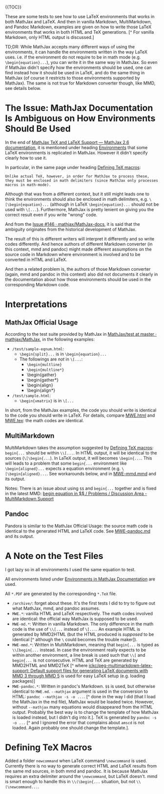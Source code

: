 {{TOC}}

These are some tests to see how to use LaTeX environments that works in both MathJax and LaTeX. And then in vanilla Markdown, MultiMarkdown, and Pandoc Markdown, examples are given on how to write those LaTeX environments that works in both HTML and TeX generations. [^ For vanilla Markdown, only HTML output is discussed.]

TD;DR: While MathJax accepts many different ways of using the environments, it can handle the environments written in the way LaTeX uses. i.e. if the environment do not require to be in math mode (e.g. `\begin{equation}...`), you can write it in the same way in MathJax. So even if MathJax didn't specify how the environments should be used, one can find instead how it should be used in LaTeX, and do the same thing in MathJax (of course it restricts to those environments supported by MathJax). The same is not true for Markdown converter though, like MMD, see details below.
  
# The Issue: MathJax Documentation Is Ambiguous on How Environments Should Be Used #

In the end of [MathJax TeX and LaTeX Support — MathJax 2.6 documentation](http://docs.mathjax.org/en/latest/tex.html), it is mentioned under heading [Environments](http://docs.mathjax.org/en/latest/tex.html#environments) that some LaTeX environments is replicated in MathJax. However it didn't specify clearly how to use it.

In particular, in the same page under heading [Defining TeX macros](http://docs.mathjax.org/en/latest/tex.html#defining-tex-macros):

	Unlike actual TeX, however, in order for MathJax to process these, they must be enclosed in math delimiters (since MathJax only processes macros in math-mode).

Although that was from a different context, but it still might leads one to think the environments should also be enclosed in math delimiters, e.g. `\[\begin{equation}...` (although in LaTeX `\begin{equation}...` should not be used with `\[...`). Furthermore, MathJax is pretty lenient on giving you the correct result even if you write "wrong" code.

And from the [Issue #146 · mathjax/MathJax-docs](https://github.com/mathjax/MathJax-docs/issues/146), it is said that the ambiguity originates from the historical development of MathJax.

The result of this is different writers will interpret it differently and so write codes differently. And hence authors of different Markdown converter (in this context, mmd and pandoc) might made different assumptions on the source code in Markdown where environment is involved and to be converted in HTML and LaTeX.

And then a related problem is, the authors of those Markdown converter (again, mmd and pandoc in this context) also did not documents it clearly in the documentation about how those environments should be used in the corresponding Markdown code.

# Interpretations #
  
## MathJax Official Usage ##

According to the test suite provided by MathJax in [MathJax/test at master · mathjax/MathJax](https://github.com/mathjax/MathJax/tree/master/test), in the following examples:

- `/test/sample-eqnum.html`:
	- `\begin{split}...` is in `\begin{equation}...`
	- The followings are *not* in `\[...`:
		- `\begin{multline}`
		- `\begin{multline*}`
		- \begin{gather} 
		- \begin{gather*}
		- \begin{align} 
		- \begin{align*}
- `/test/sample.html`:
	- `\begin{vmatrix}` is in `\[...`

In short, from the MathJax examples, the code you should write is identical to the code you should write in LaTeX. For details, compare [MWE.html](MWE.html) and [MWE.tex](MWE.tex): the math codes are identical.

## MultiMarkdown ##

MultiMarkdown takes the assumption suggested by [Defining TeX macros](http://docs.mathjax.org/en/latest/tex.html#defining-tex-macros): `begin{...` should be within `\\[...`. In HTML output, it will be identical to the sources (`\[\begin{...`). In LaTeX output, it will becomes `\begin{...`. This will leads to a problem that some `begin{...` environment like `\begin{aligned}...` expects a equation environment (e.g. `\[\begin{aligned}...`. See workarounds below, and in [MWE-mmd.mmd](MWE-mmd.mmd) and its output.

Notes: There is an issue about using `$$` and `begin{...` together and is fixed in the latest MMD: [begin equation in $$ / Problems / Discussion Area - MultiMarkdown Support](http://support.fletcherpenney.net/discussions/problems/677-begin-equation-in)

## Pandoc ##

Pandora is similar to the MathJax Official Usage: the source math code is identical to the generated HTML and LaTeX code. See [MWE-pandoc.md](MWE-pandoc.md) and its output.

# A Note on the Test Files #

I got lazy so in all environments I used the same equation to test.

All environments listed under [Environments in MathJax Documentation](http://docs.mathjax.org/en/latest/tex.html#environments) are used.

All `*.PDF` are generated by the corresponding `*.TeX` file.

- `/archive/`: forget about these. It's the first tests I did to try to figure out what MathJax, mmd, and pandoc assumes.
- `MWE.*`: vanilla HTML and LaTeX respectively. The math codes involved are identical: the official way MathJax is supposed to be used.
- `MWE-md.*`: Written in vanilla Markdown. The only difference in the math code is the use of `\\[...` instead of `\[...`. An example HTML is generated by MMD2HTML (but the HTML produced is *supposed* to be identical [^ although the `\` could becomes the trouble maker]).
- `MWE-mmd.*`: Written in MultiMarkdown, meaning that `begin{...` is typed as `\\[begin{...` instead. In case the environment really expects to be within another environment, a line break is used such that `\\[` and `begin{...` is not consecutive. HTML and TeX are generated by MMD2HTML and MMD2TeX [^ where [ickc/peg-multimarkdown-latex-support: Default support files for generating LaTeX documents with MMD 3 through MMD 5](https://github.com/ickc/peg-multimarkdown-latex-support) is used for easy LaTeX setup (e.g. loading packages)]
- `MWE-pandoc.*`: Written in pandoc's Markdown. `$$` is used, but otherwise identical to `MWE.md`. `--mathjax` argument is used in the conversion to HTML: `pandoc --mathjax -s -o ...`. [^ done in the way I did (that I load the MathJax in the md file), MathJax would be loaded twice. However, without `--mathjax` many equations would disappeared from the HTML output. Probably the best way is to change the template of how MathJax is loaded instead, but I didn't dig into it.]. TeX is generated by `pandoc -s -o ...` [^ and I ignored the error that complains about `amscd` is not loaded. Again probably one should change the template.].

# Defining TeX Macros #

Added a folder `newcommand` when LaTeX command `\newcommand` is used. Currently there is no way to generate correct HTML and LaTeX results from the same md sources, in both mmd and pandoc. It is because MathJax requires an extra delimiter around the `\newcommand`, but LaTeX doesn't. mmd is smart enough to handle this in `\\(\begin{...` situation, but not `\\(\newcommand...`.
